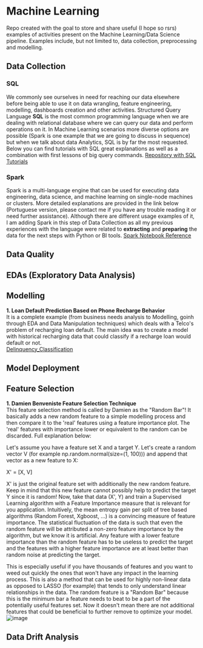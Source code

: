 # Machine Learning

Repo created with the goal to store and share useful (I hope so rsrs) examples of activities present on the Machine Learning/Data Science pipeline. 
Examples include, but not limited to, data collection, preprocessing and modelling. 


## Data Collection
### SQL
We commonly see ourselves in need for reaching our data elsewhere before being able to use it on data wrangling, feature engineering, modelling, dashboards creation and other activities. Structured Query Language **SQL** is the most common programming language when we are dealing with relational database where we can query our data and perform operations on it. In Machine Learning scenarios more diverse options are possible (Spark is one example that we are going to discuss in sequence) but when we talk about data Analytics, SQL is by far the most requested. Below you can find tutorials with SQL great explanations as well as a combination with first lessons of big query commands.
[Repository with SQL Tutorials](https://github.com/BebetoFernandes/SQL---Intro-to-Advanced)

### Spark
Spark is a multi-language engine that can be used for executing data engineering, data science, and machine learning on single-node machines or clusters. More detailed explanations are provided in the link below (Portuguese version, please contact me if you have any trouble reading it or need further assistance). Although there are different usage examples of it, I am adding Spark in this step of Data Collection as all my previous experiences with the language were related to **extracting** and **preparing** the data for the next steps with Python or BI tools.
[Spark Notebook Reference](notebook_final_referencia.ipynb)

## Data Quality


## EDAs (Exploratory Data Analysis)


## Modelling
**1. Loan Default Prediction Based on Phone Recharge Behavior**<br />
It is a complete example (from business needs analysis to Modelling, goinh through EDA and Data Manipulation techniques) which deals with a Telco's problem of recharging loan default. The main idea was to create a model with historical recharging data that could classify if a recharge loan would default or not.<br />
[Delinquency_Classification](https://github.com/BebetoFernandes/Machine-Learning-Models/blob/master/Delinquency_Classification_Classifica%C3%A7%C3%A3o_de_Inadimpl%C3%AAncia.ipynb)


## Model Deployment


## Feature Selection
**1. Damien Benveniste Feature Selection Technique**<br />
This feature selection method is called by Damien as the "Random Bar"! It basically adds a new random feature to a simple modelling process and then compare it to the 'real' features using a feature importance plot. The 'real' features with importance lower or equivalent to the random can be discarded. Full explanation below:

Let's assume you have a feature set X and a target Y. Let's create a random vector V (for example np.random.normal(size=(1, 100))) and append that vector as a new feature to X:

X' = [X, V]

X' is just the original feature set with additionally the new random feature. Keep in mind that this new feature cannot possibly help to predict the target Y since it is random! Now, take that data (X', Y) and train a Supervised Learning algorithm with a Feature Importance measure that is relevant for you application. Intuitively, the mean entropy gain per split of tree based algorithms (Random Forest, Xgboost, ...) is a convincing measure of feature importance. The statistical fluctuation of the data is such that even the random feature will be attributed a non-zero feature importance by the algorithm, but we know it is artificial. Any feature with a lower feature importance than the random feature has to be useless to predict the target and the features with a higher feature importance are at least better than random noise at predicting the target. 

This is especially useful if you have thousands of features and you want to weed out quickly the ones that won't have any impact in the learning process. This is also a method that can be used for highly non-linear data as opposed to LASSO (for example) that tends to only understand linear relationships in the data. The random feature is a "Random Bar" because this is the minimum bar a feature needs to beat to be a part of the potentially useful features set. Now it doesn't mean there are not additional features that could be beneficial to further remove to optimize your model.<br />
![image](https://user-images.githubusercontent.com/55111736/170554154-0d20d49e-4fb2-451e-b727-3072b1492a79.png)


## Data Drift Analysis

